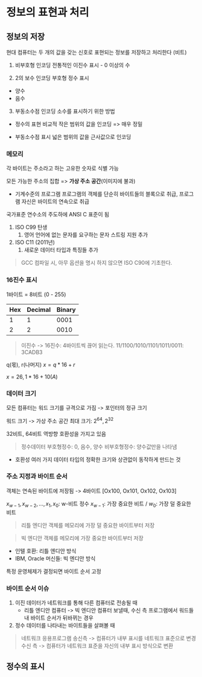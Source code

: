# 정보의 표현과 처리

## 정보의 저장
현대 컴퓨터는 두 개의 값을 갖는 신호로 표현되는 정보를 저장하고 처리한다 (비트)

1. 비부호형 인코딩
전통적인 이진수 표시 - 0 이상의 수

2. 2의 보수 인코딩
부호형 정수 표시
- 양수
- 음수

3. 부동소수점 인코딩
소수를 표시하기 위한 방법

- 정수의 표현
비교적 작은 범위의 값을 인코딩 => 매우 정밀

- 부동소수점 표시
넓은 범위의 값을 근사값으로 인코딩

### 메모리
각 바이트는 주소라고 하는 고유한 숫자로 식별 가능

모든 가능한 주소의 집합 => **가상 주소 공간**(이미지에 불과)

- 기계수준의 프로그램
프로그램의 객체를 단순히 바이트들의 블록으로 취급, 프로그램 자신은 바이트의 연속으로 취급

국가표준 연수소의 주도하에 ANSI C 표준이 됨

1. ISO C99 탄생
   1. 영어 언어에 없는 문자를 요구하는 문자 스트링 지원 추가
2. ISO C11 (2011년)
   1. 새로운 데이터 타입과 특징들 추가

> GCC 컴파일 시, 아무 옵션을 명시 하지 않으면 ISO C90에 기초한다.


### 16진수 표시
1바이트 = 8비트 (0 - 255)

|Hex|Decimal|Binary|
|-|-|-|
|1|1|0001|
|2|2|0010|

> 이진수 -> 16진수: 4바이트씩 끊어 읽는다.
> 11/1100/1010/1101/1011/0011: 3CADB3

q(몫), r(나머지)
$x = q * 16 + r$

$x = 26, 1 * 16 + 10 (A)$

### 데이터 크기
모든 컴퓨터는 워드 크기를 규격으로 가짐 -> 포인터의 정규 크기

워드 크기 -> 가상 주소 공간 최대 크기: $2^{64}, 2^{32}$

32비트, 64비트 역방향 호환성을 가지고 있음

> 정수데이터
> 부호형정수: 0, 음수, 양수
> 비부호형정수: 양수값만을 나타냄

- 호환성
여러 가지 데이터 타입의 정확한 크기와 상관없이 동작하게 만드는 것

### 주소 지정과 바이트 순서
객체는 연속된 바이트에 저장됨 -> 4바이트 [Ox100, Ox101, Ox102, Ox103]

$x_{w-1},x_{w-2}, ... , x_{1}, x_{0}$: w-비트 정수
$x_{w-1}$: 가장 중요한 비트 / $w_{0}$: 가장 덜 중요한 비트

> 리틀 엔디안
> 객체를 메모리에 가장 덜 중요한 바이트부터 저장

> 빅 엔디안
> 객체를 메모리에 가장 중요한 바이트부터 저장

- 인텔 호환: 리틀 엔디안 방식
- IBM, Oracle 머신들: 빅 엔디안 방식

특정 운영체제가 결정되면 바이트 순서 고정



### 바이트 순서 이슈
1. 이진 데이터가 네트워크를 통해 다른 컴퓨터로 전송될 때
    - 리틀 엔디안 컴퓨터 -> 빅 엔디안 컴퓨터 보낼때, 수신 측 프로그램에서 워드들 내 바이트 순서가 뒤바뀌는 경우
2. 정수 데이터를 나타내는 바이트들을 살펴볼 때


> 네트워크 응용프로그램
> 송신측 -> 컴퓨터가 내부 표시를 네트워크 표준으로 변경
> 수신 측 -> 컴퓨터가 네트워크 표준을 자신의 내부 표시 방식으로 변환

## 정수의 표시











